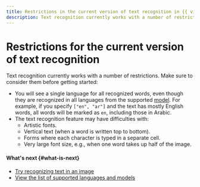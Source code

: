 ```yaml
---
title: Restrictions in the current version of text recognition in {{ vision-full-name }}
description: Text recognition currently works with a number of restrictions. Read this article to learn more about the restrictions.
---
```


# Restrictions for the current version of text recognition

Text recognition currently works with a number of restrictions. Make sure to consider them before getting started:

* You will see a single language for all recognized words, even though they are recognized in all languages from the supported [model](supported-languages.md). For example, if you specify `["en", "ar"]` and the text has mostly English words, all words will be marked as `en`, including those in Arabic.
* The text recognition feature may have difficulties with:
   * Artistic fonts.
   * Vertical text (when a word is written top to bottom).
   * Forms where each character is typed in a separate cell.
   * Very large font size, e.g., when one word takes up half of the image.

#### What's next {#what-is-next}

* [Try recognizing text in an image](../../operations/ocr/text-detection-image.md)
* [View the list of supported languages and models](supported-languages.md)